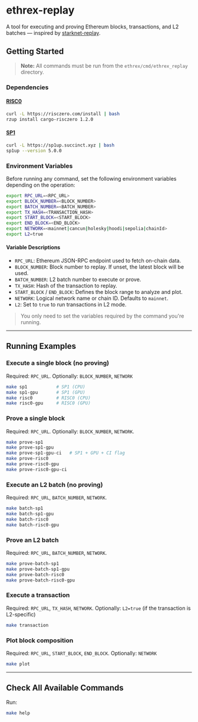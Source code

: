 # ethrex-replay

A tool for executing and proving Ethereum blocks, transactions, and L2 batches — inspired by [starknet-replay](https://github.com/lambdaclass/starknet-replay).

## Getting Started

> **Note:** All commands must be run from the `ethrex/cmd/ethrex_replay` directory.

### Dependencies

#### [RISC0](https://dev.risczero.com/api/zkvm/install)

```sh
curl -L https://risczero.com/install | bash
rzup install cargo-risczero 1.2.0
```

#### [SP1](https://docs.succinct.xyz/docs/sp1/introduction)

```sh
curl -L https://sp1up.succinct.xyz | bash
sp1up --version 5.0.0
```

### Environment Variables

Before running any command, set the following environment variables depending on the operation:

```sh
export RPC_URL=<RPC_URL>
export BLOCK_NUMBER=<BLOCK_NUMBER>
export BATCH_NUMBER=<BATCH_NUMBER>
export TX_HASH=<TRANSACTION_HASH>
export START_BLOCK=<START_BLOCK>
export END_BLOCK=<END_BLOCK>
export NETWORK=<mainnet|cancun|holesky|hoodi|sepolia|chainId>
export L2=true
```

#### Variable Descriptions

- `RPC_URL`: Ethereum JSON-RPC endpoint used to fetch on-chain data.
- `BLOCK_NUMBER`: Block number to replay. If unset, the latest block will be used.
- `BATCH_NUMBER`: L2 batch number to execute or prove.
- `TX_HASH`: Hash of the transaction to replay.
- `START_BLOCK` / `END_BLOCK`: Defines the block range to analyze and plot.
- `NETWORK`: Logical network name or chain ID. Defaults to `mainnet`.
- `L2`: Set to `true` to run transactions in L2 mode.

> You only need to set the variables required by the command you're running.

---

## Running Examples

### Execute a single block (no proving)

Required: `RPC_URL`.
Optionally: `BLOCK_NUMBER`, `NETWORK`

```sh
make sp1           # SP1 (CPU)
make sp1-gpu       # SP1 (GPU)
make risc0         # RISC0 (CPU)
make risc0-gpu     # RISC0 (GPU)
```

### Prove a single block

Required: `RPC_URL`.
Optionally: `BLOCK_NUMBER`, `NETWORK`.

```sh
make prove-sp1
make prove-sp1-gpu
make prove-sp1-gpu-ci   # SP1 + GPU + CI flag
make prove-risc0
make prove-risc0-gpu
make prove-risc0-gpu-ci
```

### Execute an L2 batch (no proving)

Required: `RPC_URL`, `BATCH_NUMBER`, `NETWORK`.

```sh
make batch-sp1
make batch-sp1-gpu
make batch-risc0
make batch-risc0-gpu
```

### Prove an L2 batch

Required: `RPC_URL`, `BATCH_NUMBER`, `NETWORK`.

```sh
make prove-batch-sp1
make prove-batch-sp1-gpu
make prove-batch-risc0
make prove-batch-risc0-gpu
```

### Execute a transaction

Required: `RPC_URL`, `TX_HASH`, `NETWORK`. 
Optionally: `L2=true` (if the transaction is L2-specific)

```sh
make transaction
```

### Plot block composition

Required: `RPC_URL`, `START_BLOCK`, `END_BLOCK`.
Optionally: `NETWORK`

```sh
make plot
```

---

## Check All Available Commands

Run:

```sh
make help
```
